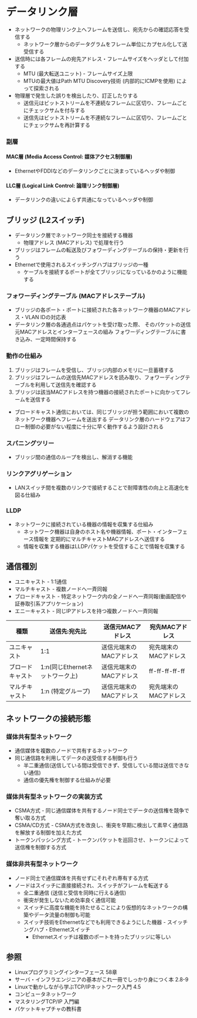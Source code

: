 # データリンク層
- ネットワークの物理リンク上へフレームを送信し、宛先からの確認応答を受信する
  - ネットワーク層からのデータグラムをフレーム単位にカプセル化して送受信する
- 送信時には各フレームの宛先アドレス・フレームサイズをヘッダとして付加する
  - MTU (最大転送ユニット) - フレームサイズ上限
  - MTUの最大値はPath MTU Discovery技術 (内部的にICMPを使用) によって探索される
- 物理層で発生した誤りを検出したり、訂正したりする
  - 送信元はビットストリームを不連続なフレームに区切り、フレームごとにチェックサムを付与する
  - 送信先はビットストリームを不連続なフレームに区切り、フレームごとにチェックサムを再計算する

### 副層
#### MAC層 (Media Access Control: 媒体アクセス制御層)
- EthernetやFDDIなどのデータリンクごとに決まっているヘッダや制御

#### LLC層 (Logical Link Control: 論理リンク制御層)
- データリンクの違いによらず共通になっているヘッダや制御

## ブリッジ (L2スイッチ)
- データリンク層でネットワーク同士を接続する機器
  - 物理アドレス (MACアドレス) で処理を行う
- ブリッジはフレームの転送及びフォワーディングテーブルの保持・更新を行う
- Ethernetで使用されるスイッチングハブはブリッジの一種
  - ケーブルを接続するポートが全てブリッジになっているかのように機能する

### フォワーディングテーブル (MACアドレステーブル)
- ブリッジの各ポート・ポートに接続された各ネットワーク機器のMACアドレス・VLAN IDの対応表
- データリンク層の各通過点はパケットを受け取った際、
  そのパケットの送信元MACアドレスとインターフェースの組み
  フォワーディングテーブルに書き込み、一定時間保持する

### 動作の仕組み
1. ブリッジはフレームを受信し、ブリッジ内部のメモリに一旦蓄積する
2. ブリッジはフレームの送信先MACアドレスを読み取り、フォワーディングテーブルを利用して送信先を確認する
3. ブリッジは該当MACアドレスを持つ機器の接続されたポートに向かってフレームを送信する
- ブロードキャスト通信においては、同じブリッジが担う範囲において複数のネットワーク機器へフレームを送出する
  データリンク層のハードウェアはフロー制御の必要がない程度に十分に早く動作するよう設計される

### スパニングツリー
- ブリッジ間の通信のループを検出し、解消する機能

### リンクアグリゲーション
- LANスイッチ間を複数のリンクで接続することで耐障害性の向上と高速化を図る仕組み

### LLDP
- ネットワークに接続されている機器の情報を収集する仕組み
  - ネットワーク機器は自身のホスト名や機器情報、ポート・インターフェース情報を
    定期的にマルチキャストMACアドレスへ送信する
  - 情報を収集する機器はLLDPパケットを受信することで情報を収集する

## 通信種別
- ユニキャスト - 1:1通信
- マルチキャスト - 複数ノードへ一斉同報
- ブロードキャスト - 特定ネットワーク内の全ノードへ一斉同報(動画配信や証券取引系アプリケーション)
- エニーキャスト - 同じIPアドレスを持つ複数ノードへ一斉同報

| 種類             | 送信先:宛先比                   | 送信元MACアドレス       | 宛先MACアドレス       |
| -                | -                               | -                       | -                     |
| ユニキャスト     | 1:1                             | 送信元端末のMACアドレス | 宛先端末のMACアドレス |
| ブロードキャスト | 1:n(同じEthernetネットワーク上) | 送信元端末のMACアドレス | ff-ff-ff-ff-ff        |
| マルチキャスト   | 1:n (特定グループ)              | 送信元端末のMACアドレス | 宛先端末のMACアドレス |

## ネットワークの接続形態
### 媒体共有型ネットワーク
- 通信媒体を複数のノードで共有するネットワーク
- 同じ通信路を利用してデータの送受信する制御も行う
  - 半二重通信(送信している間は受信できず、受信している間は送信できない通信)
  - 通信の優先権を制御する仕組みが必要

### 媒体共有型ネットワークの実装方式
- CSMA方式 - 同じ通信媒体を共有するノード同士でデータの送信権を競争で奪い取る方式
- CSMA/CD方式 - CSMA方式を改良し、衝突を早期に検出して素早く通信路を解放する制御を加えた方式
- トークンパッシング方式 - トークンパケットを巡回させ、トークンによって送信権を制御する方式

### 媒体非共有型ネットワーク
- ノード同士で通信媒体を共有せずにそれぞれ専有する方式
- ノードはスイッチに直接接続され、スイッチがフレームを転送する
  - 全二重通信 (送信と受信を同時に行える通信)
  - 衝突が発生しないため効率良く通信可能
  - スイッチに高度な機能を持たせることにより仮想的なネットワークの構築やデータ流量の制御も可能
  - スイッチ技術をEthernetなどでも利用できるようにした機器 - スイッチングハブ・Ethernetスイッチ
    - Ethernetスイッチは複数のポートを持ったブリッジに等しい

## 参照
- Linuxプログラミングインターフェース 58章
- サーバ・インフラエンジニアの基本がこれ一冊でしっかり身につく本 2.8-9
- Linuxで動かしながら学ぶTCP/IPネットワーク入門 4.5
- コンピュータネットワーク
- マスタリングTCP/IP 入門編
- パケットキャプチャの教科書
